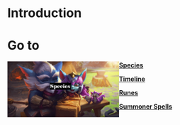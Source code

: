 # Introduction

# Go to
[<img src="https://github.com/Sebastianhju/Runeterra-5e/blob/main/img-FP/FP-Yordles.Png" align=left width=50% height=50%>](https://github.com/Sebastianhju/Runeterra-5e/blob/main/Species.md)

 **[Species](https://github.com/Sebastianhju/Runeterra-5e/blob/main/Species.md)**
 
 **[Timeline](https://github.com/Sebastianhju/Runeterra-5e/blob/main/Timeline.md)**

**[Runes](https://github.com/Sebastianhju/Runeterra-5e/blob/main/Runes.md)**

**[Summoner Spells](https://github.com/Sebastianhju/Runeterra-5e/blob/main/SummonerSpells.md)**
